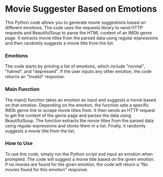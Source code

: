 # Movie Suggester Based on Emotions
This Python code allows you to generate movie suggestions based on different emotions. The code uses the requests library to send HTTP requests and BeautifulSoup to parse the HTML content of an IMDb genre page. It extracts movie titles from the parsed data using regular expressions and then randomly suggests a movie title from the list.

### Emotions
The code starts by printing a list of emotions, which include "normal", "hatred", and "depressed". If the user inputs any other emotion, the code returns an "Invalid" response.

### Main Function
The main() function takes an emotion as input and suggests a movie based on that emotion. Depending on the emotion, the function sets a specific IMDb genre link to scrape movie titles from. It then sends an HTTP request to get the content of the genre page and parses the data using BeautifulSoup. The function extracts the movie titles from the parsed data using regular expressions and stores them in a list. Finally, it randomly suggests a movie title from the list.

### How to Use
To use this code, simply run the Python script and input an emotion when prompted. The code will suggest a movie title based on the given emotion. If no movies are found for the given emotion, the code will return a "No movies found for this emotion" response.
